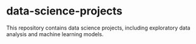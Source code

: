 # data-science-projects
This repository contains data science projects, including exploratory data analysis and machine learning models.
